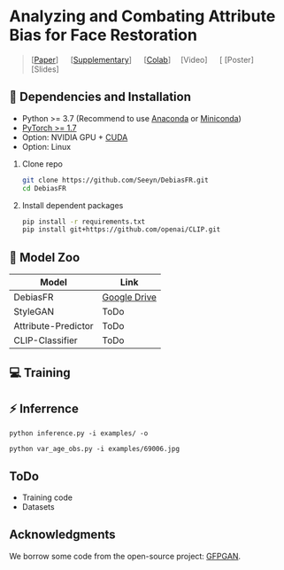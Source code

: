 # Analyzing and Combating Attribute Bias for Face Restoration
> [[Paper]()] &emsp; [[Supplementary](https://drive.google.com/file/d/1FqAAC_c8mK6NO-FsDx0MkhvfdAirUsXs/view?usp=share_link)] &emsp; [[Colab](https://colab.research.google.com/drive/11V7E4-qAOtgiOK_4NaqJ6OPRSbHIdBph?usp=sharing)] &emsp;[Video] &emsp; [ [Poster] &emsp; [Slides]<br>
## :wrench: Dependencies and Installation

- Python >= 3.7 (Recommend to use [Anaconda](https://www.anaconda.com/download/#linux) or [Miniconda](https://docs.conda.io/en/latest/miniconda.html))
- [PyTorch >= 1.7](https://pytorch.org/)
- Option: NVIDIA GPU + [CUDA](https://developer.nvidia.com/cuda-downloads)
- Option: Linux

1. Clone repo

    ```bash
    git clone https://github.com/Seeyn/DebiasFR.git
    cd DebiasFR
    ```

1. Install dependent packages

    ```bash
    pip install -r requirements.txt
    pip install git+https://github.com/openai/CLIP.git
    ```
## 📖 Model Zoo

|  Model    | Link     |      
| ---- | ---- |
|  DebiasFR   |  [Google Drive](https://drive.google.com/file/d/10DmjHUC_3GCzi4G1WBEYxYLtgbuHIYdm/view?usp=share_link)   |   
|  StyleGAN   |  ToDo     |   
|  Attribute-Predictor    |  ToDo    |      
|  CLIP-Classifier    |  ToDo    |      



## :computer: Training


## :zap: Inferrence


```
python inference.py -i examples/ -o 
```
```
python var_age_obs.py -i examples/69006.jpg
```
## ToDo
- Training code
- Datasets

## Acknowledgments
We borrow some code from the open-source project: [GFPGAN](https://github.com/TencentARC/GFPGAN).
